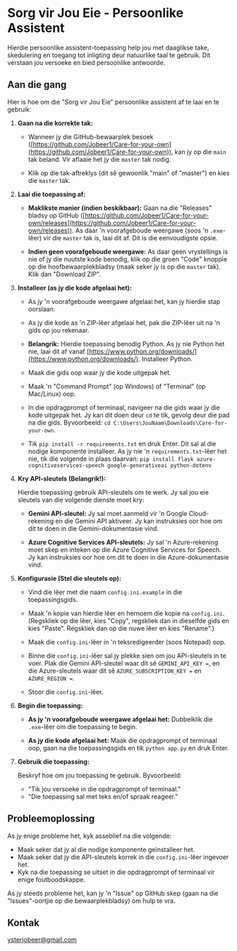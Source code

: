 # Sorg vir Jou Eie - Persoonlike Assistent

Hierdie persoonlike assistent-toepassing help jou met daaglikse take, skedulering en toegang tot inligting deur natuurlike taal te gebruik. Dit verstaan jou versoeke en bied persoonlike antwoorde.

## Aan die gang

Hier is hoe om die "Sorg vir Jou Eie" persoonlike assistent af te laai en te gebruik:

1.  **Gaan na die korrekte tak:**

    *   Wanneer jy die GitHub-bewaarplek besoek ([https://github.com/Jobeer1/Care-for-your-own](https://github.com/Jobeer1/Care-for-your-own)), kan jy op die `main` tak beland. Vir aflaaie het jy die `master` tak nodig.

    *   Klik op die tak-aftreklys (dit sê gewoonlik "main" of "master") en kies die `master` tak.

2.  **Laai die toepassing af:**

    *   **Maklikste manier (indien beskikbaar):** Gaan na die "Releases" bladsy op GitHub ([https://github.com/Jobeer1/Care-for-your-own/releases](https://github.com/Jobeer1/Care-for-your-own/releases)). As daar 'n voorafgeboude weergawe (soos 'n `.exe`-lêer) vir die `master` tak is, laai dit af. Dit is die eenvoudigste opsie.

    *   **Indien geen voorafgeboude weergawe:** As daar geen vrystellings is nie of jy die nuutste kode benodig, klik op die groen "Code" knoppie op die hoofbewaarplekbladsy (maak seker jy is op die `master` tak). Klik dan "Download ZIP".

3.  **Installeer (as jy die kode afgelaai het):**

    *   As jy 'n voorafgeboude weergawe afgelaai het, kan jy hierdie stap oorslaan.

    *   As jy die kode as 'n ZIP-lêer afgelaai het, pak die ZIP-lêer uit na 'n gids op jou rekenaar.

    *   **Belangrik:** Hierdie toepassing benodig Python. As jy nie Python het nie, laai dit af vanaf [https://www.python.org/downloads/](https://www.python.org/downloads/). Installeer Python.

    *   Maak die gids oop waar jy die kode uitgepak het.

    *   Maak 'n "Command Prompt" (op Windows) of "Terminal" (op Mac/Linux) oop.

    *   In die opdragprompt of terminaal, navigeer na die gids waar jy die kode uitgepak het. Jy kan dit doen deur `cd` te tik, gevolg deur die pad na die gids. Byvoorbeeld: `cd C:\Users\JouNaam\Downloads\Care-for-your-own`.

    *   Tik `pip install -r requirements.txt` en druk Enter. Dit sal al die nodige komponente installeer. As jy nie 'n `requirements.txt`-lêer het nie, tik die volgende in plaas daarvan: `pip install flask azure-cognitiveservices-speech google-generativeai python-dotenv`

4.  **Kry API-sleutels (Belangrik!):**

    Hierdie toepassing gebruik API-sleutels om te werk. Jy sal jou eie sleutels van die volgende dienste moet kry:

    *   **Gemini API-sleutel:** Jy sal moet aanmeld vir 'n Google Cloud-rekening en die Gemini API aktiveer. Jy kan instruksies oor hoe om dit te doen in die Gemini-dokumentasie vind.

    *   **Azure Cognitive Services API-sleutels:** Jy sal 'n Azure-rekening moet skep en inteken op die Azure Cognitive Services for Speech. Jy kan instruksies oor hoe om dit te doen in die Azure-dokumentasie vind.

5.  **Konfigurasie (Stel die sleutels op):**

    *   Vind die lêer met die naam `config.ini.example` in die toepassingsgids.

    *   Maak 'n kopie van hierdie lêer en hernoem die kopie na `config.ini`. (Regskliek op die lêer, kies "Copy", regskliek dan in dieselfde gids en kies "Paste". Regskliek dan op die nuwe lêer en kies "Rename".)

    *   Maak die `config.ini`-lêer in 'n teksredigeerder (soos Notepad) oop.

    *   Binne die `config.ini`-lêer sal jy plekke sien om jou API-sleutels in te voer. Plak die Gemini API-sleutel waar dit sê `GEMINI_API_KEY =`, en die Azure-sleutels waar dit sê `AZURE_SUBSCRIPTION_KEY =` en `AZURE_REGION =`.

    *   Stoor die `config.ini`-lêer.

6.  **Begin die toepassing:**

    *   **As jy 'n voorafgeboude weergawe afgelaai het:** Dubbelklik die `.exe`-lêer om die toepassing te begin.

    *   **As jy die kode afgelaai het:** Maak die opdragprompt of terminaal oop, gaan na die toepassingsgids en tik `python app.py` en druk Enter.

7.  **Gebruik die toepassing:**

    Beskryf hoe om jou toepassing te gebruik. Byvoorbeeld:

    *   "Tik jou versoeke in die opdragprompt of terminaal."
    *   "Die toepassing sal met teks en/of spraak reageer."

## Probleemoplossing

As jy enige probleme het, kyk asseblief na die volgende:

*   Maak seker dat jy al die nodige komponente geïnstalleer het.
*   Maak seker dat jy die API-sleutels korrek in die `config.ini`-lêer ingevoer het.
*   Kyk na die toepassing se uitset in die opdragprompt of terminaal vir enige foutboodskappe.

As jy steeds probleme het, kan jy 'n "Issue" op GitHub skep (gaan na die "Issues"-oortjie op die bewaarplekbladsy) om hulp te vra.

## Kontak
ysterjobeer@gmail.com 
